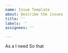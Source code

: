 ```yaml
---
name: Issue Template
about: Describe the issues
title: ''
labels: ''
assignees: ''

---
```


As a 
I need 
So that
